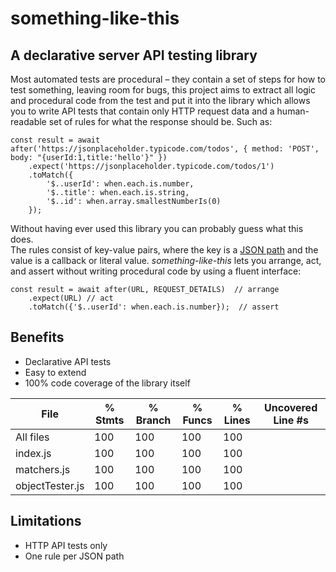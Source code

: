 # something-like-this
## A declarative server API testing library
Most automated tests are procedural – they contain a set of steps for how to test something, leaving room for bugs, this project aims to extract all logic and procedural code from the test and put it into the library which allows you to write API tests that contain only HTTP request data and a human-readable set of rules for what the response should be. Such as:

    const result = await after('https://jsonplaceholder.typicode.com/todos', { method: 'POST', body: "{userId:1,title:'hello'}" })
        .expect('https://jsonplaceholder.typicode.com/todos/1')
        .toMatch({
            '$..userId': when.each.is.number,
            '$..title': when.each.is.string,
            '$..id': when.array.smallestNumberIs(0)
        });  

Without having ever used this library you can probably guess what this does.  
The rules consist of key-value pairs, where the key is a [JSON path](https://support.smartbear.com/alertsite/docs/monitors/api/endpoint/jsonpath.html) and the value is a callback or literal value.
*something-like-this* lets you arrange, act, and assert without writing procedural code by using a fluent interface:

    const result = await after(URL, REQUEST_DETAILS)  // arrange
        .expect(URL) // act
        .toMatch({'$..userId': when.each.is.number});  // assert

## Benefits
* Declarative API tests
* Easy to extend
* 100% code coverage of the library itself

File             | % Stmts | % Branch | % Funcs | % Lines | Uncovered Line #s
-----------------|---------|----------|---------|---------|-------------------
All files        |     100 |      100 |     100 |     100 |
 index.js        |     100 |      100 |     100 |     100 |
 matchers.js     |     100 |      100 |     100 |     100 |
 objectTester.js |     100 |      100 |     100 |     100 |


## Limitations
* HTTP API tests only
* One rule per JSON path
